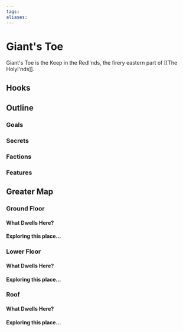 ```yaml
---
tags:
aliases:
---
```

# Giant's Toe
Giant's Toe is the Keep in the Redl'nds, the firery eastern part of [[The Holyl'nds]].
## Hooks
## Outline
### Goals
### Secrets
### Factions
### Features
## Greater Map
### Ground Floor
#### What Dwells Here?
#### Exploring this place...
### Lower Floor
#### What Dwells Here?
#### Exploring this place...
### Roof
#### What Dwells Here?
#### Exploring this place...